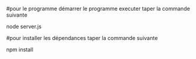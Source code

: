 #pour le programme démarrer le programme executer taper la commande suivante

node server.js

#pour installer les dépendances  taper la commande suivante

npm install